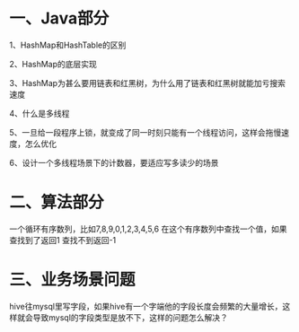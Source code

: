 # 一、Java部分

1、HashMap和HashTable的区别

2、HashMap的底层实现

3、HashMap为甚么要用链表和红黑树，为什么用了链表和红黑树就能加亏搜索速度

4、什么是多线程

5、一旦给一段程序上锁，就变成了同一时刻只能有一个线程访问，这样会拖慢速度，怎么优化

6、设计一个多线程场景下的计数器，要适应写多读少的场景





# 二、算法部分

一个循环有序数列，比如7,8,9,0,1,2,3,4,5,6 在这个有序数列中查找一个值，如果查找到了返回1 查找不到返回-1





# 三、业务场景问题

hive往mysql里写字段，如果hive有一个字端他的字段长度会频繁的大量增长，这样就会导致mysql的字段类型是放不下，这样的问题怎么解决？